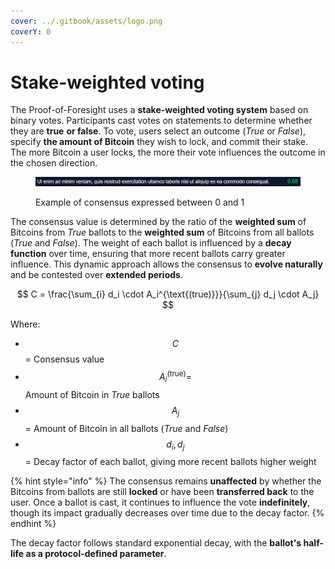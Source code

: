 ```yaml
---
cover: ../.gitbook/assets/logo.png
coverY: 0
---
```


# Stake-weighted voting

The Proof-of-Foresight uses a **stake-weighted voting system** based on binary votes. Participants cast votes on statements to determine whether they are **true** **or false**. To vote, users select an outcome (_True_ or _False_), specify **the amount of Bitcoin** they wish to lock, and commit their stake. The more Bitcoin a user locks, the more their vote influences the outcome in the chosen direction.

<figure><img src="../.gitbook/assets/image (3).png" alt=""><figcaption><p>Example of consensus expressed between 0 and 1</p></figcaption></figure>

The consensus value is determined by the ratio of the **weighted sum** of Bitcoins from _True_ ballots to the **weighted sum** of Bitcoins from all ballots (_True_ and _False_). The weight of each ballot is influenced by a **decay function** over time, ensuring that more recent ballots carry greater influence. This dynamic approach allows the consensus to **evolve naturally** and be contested over **extended periods**.

$$
C = \frac{\sum_{i} d_i \cdot A_i^{\text{(true)}}}{\sum_{j} d_j \cdot A_j}
$$

Where:

* $$C$$ = Consensus value
* $$A_i^{\text{(true)}} =$$ Amount of Bitcoin in _True_ ballots
* $$A_j$$ = Amount of Bitcoin in all ballots (_True_ and _False_)
* $$d_i, d_j$$ = Decay factor of each ballot, giving more recent ballots higher weight

{% hint style="info" %}
The consensus remains **unaffected** by whether the Bitcoins from ballots are still **locked** or have been **transferred back** to the user. Once a ballot is cast, it continues to influence the vote **indefinitely**, though its impact gradually decreases over time due to the decay factor.
{% endhint %}

The decay factor follows standard exponential decay, with the **ballot's half-life as a protocol-defined parameter**.
